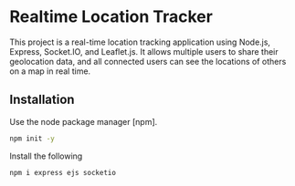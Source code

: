 # Realtime Location Tracker

This project is a real-time location tracking application using Node.js, Express, Socket.IO, and Leaflet.js. It allows multiple users to share their geolocation data, and all connected users can see the locations of others on a map in real time.

## Installation

Use the node package manager [npm].

```bash
npm init -y
```
Install the following 

```bash
npm i express ejs socketio
```
